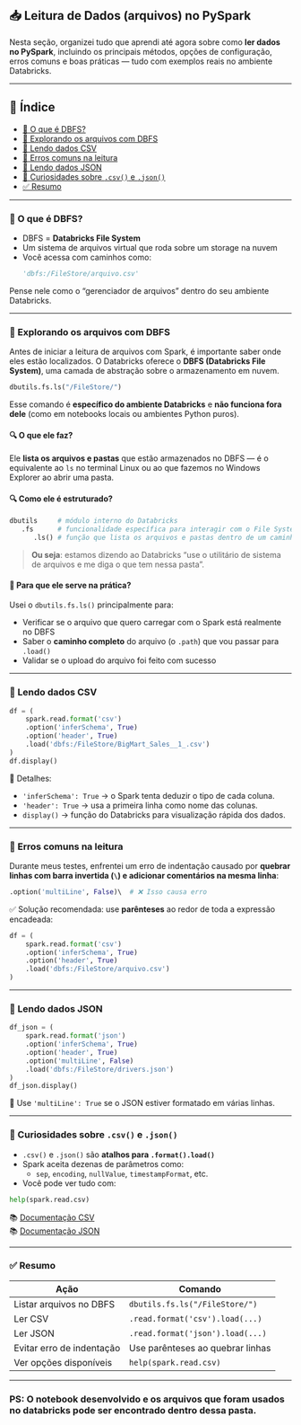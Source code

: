 ## 📥 Leitura de Dados (arquivos) no PySpark

Nesta seção, organizei tudo que aprendi até agora sobre como **ler dados no PySpark**, incluindo os principais métodos, opções de configuração, erros comuns e boas práticas — tudo com exemplos reais no ambiente Databricks.

---

## 📝 Índice

- [🧠 O que é DBFS?](#-o-que-é-dbfs)  
- [📁 Explorando os arquivos com DBFS](#-explorando-os-arquivos-com-dbfs)  
- [📄 Lendo dados CSV](#-lendo-dados-csv)  
- [🧪 Erros comuns na leitura](#-erros-comuns-na-leitura)  
- [🧾 Lendo dados JSON](#-lendo-dados-json)  
- [🧠 Curiosidades sobre `.csv()` e `.json()`](#-curiosidades-sobre-csv-e-json)  
- [✅ Resumo](#-resumo)

---

### 🧠 O que é DBFS?

- DBFS = **Databricks File System**
- Um sistema de arquivos virtual que roda sobre um storage na nuvem
- Você acessa com caminhos como:
  ```python
  'dbfs:/FileStore/arquivo.csv'
  ```

Pense nele como o “gerenciador de arquivos” dentro do seu ambiente Databricks.

---

### 📁 Explorando os arquivos com DBFS

Antes de iniciar a leitura de arquivos com Spark, é importante saber onde eles estão localizados. O Databricks oferece o **DBFS (Databricks File System)**, uma camada de abstração sobre o armazenamento em nuvem.

```python
dbutils.fs.ls("/FileStore/")
```

Esse comando é **específico do ambiente Databricks** e **não funciona fora dele** (como em notebooks locais ou ambientes Python puros).

#### 🔍 O que ele faz?

Ele **lista os arquivos e pastas** que estão armazenados no DBFS — é o equivalente ao `ls` no terminal Linux ou ao que fazemos no Windows Explorer ao abrir uma pasta.

#### 🔍 Como ele é estruturado?

```python
dbutils     # módulo interno do Databricks
   .fs      # funcionalidade específica para interagir com o File System (DBFS)
      .ls() # função que lista os arquivos e pastas dentro de um caminho
```

> **Ou seja**: estamos dizendo ao Databricks “use o utilitário de sistema de arquivos e me diga o que tem nessa pasta”.

#### 🧠 Para que ele serve na prática?

Usei o `dbutils.fs.ls()` principalmente para:
- Verificar se o arquivo que quero carregar com o Spark está realmente no DBFS
- Saber o **caminho completo** do arquivo (o `.path`) que vou passar para `.load()`
- Validar se o upload do arquivo foi feito com sucesso

---

### 📄 Lendo dados CSV

```python
df = (
    spark.read.format('csv')
    .option('inferSchema', True)
    .option('header', True)
    .load('dbfs:/FileStore/BigMart_Sales__1_.csv')
)
df.display()
```

📌 Detalhes:
- `'inferSchema': True` → o Spark tenta deduzir o tipo de cada coluna.
- `'header': True` → usa a primeira linha como nome das colunas.
- `display()` → função do Databricks para visualização rápida dos dados.

---

### 🧪 Erros comuns na leitura

Durante meus testes, enfrentei um erro de indentação causado por **quebrar linhas com barra invertida (`\`) e adicionar comentários na mesma linha**:

```python
.option('multiLine', False)\  # ❌ Isso causa erro
```

✅ Solução recomendada: use **parênteses** ao redor de toda a expressão encadeada:

```python
df = (
    spark.read.format('csv')
    .option('inferSchema', True)
    .option('header', True)
    .load('dbfs:/FileStore/arquivo.csv')
)
```

---

### 🧾 Lendo dados JSON

```python
df_json = (
    spark.read.format('json')
    .option('inferSchema', True)
    .option('header', True)
    .option('multiLine', False)
    .load('dbfs:/FileStore/drivers.json')
)
df_json.display()
```

📌 Use `'multiLine': True` se o JSON estiver formatado em várias linhas.

---

### 🧠 Curiosidades sobre `.csv()` e `.json()`

- `.csv()` e `.json()` são **atalhos para `.format().load()`**
- Spark aceita dezenas de parâmetros como:
  - `sep`, `encoding`, `nullValue`, `timestampFormat`, etc.
- Você pode ver tudo com:

```python
help(spark.read.csv)
```

📚 [Documentação CSV](https://spark.apache.org/docs/latest/sql-data-sources-csv.html)  
📚 [Documentação JSON](https://spark.apache.org/docs/latest/sql-data-sources-json.html)

---


### ✅ Resumo

| Ação                        | Comando                             |
|-----------------------------|-------------------------------------|
| Listar arquivos no DBFS     | `dbutils.fs.ls("/FileStore/")`      |
| Ler CSV                     | `.read.format('csv').load(...)`     |
| Ler JSON                    | `.read.format('json').load(...)`    |
| Evitar erro de indentação   | Use parênteses ao quebrar linhas    |
| Ver opções disponíveis      | `help(spark.read.csv)`              |

---

### PS: O notebook desenvolvido e os arquivos que foram usados no databricks pode ser encontrado dentro dessa pasta.
